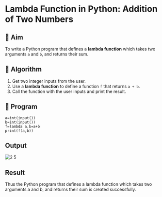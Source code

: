 # Lambda Function in Python: Addition of Two Numbers

## 🎯 Aim
To write a Python program that defines a **lambda function** which takes two arguments `a` and `b`, and returns their sum.

## 🧠 Algorithm
1. Get two integer inputs from the user.
2. Use a **lambda function** to define a function `f` that returns `a + b`.
3. Call the function with the user inputs and print the result.

## 🧾 Program
```
a=int(input())
b=int(input())
f=lambda a,b=a+b
print(f(a,b))
```

## Output
![2 5](https://github.com/user-attachments/assets/d525bc4d-95ef-488c-b0b0-4cda9a69199e)




## Result
Thus the Python program that defines a lambda function which takes two arguments a and b, and returns their sum is created successfully.

